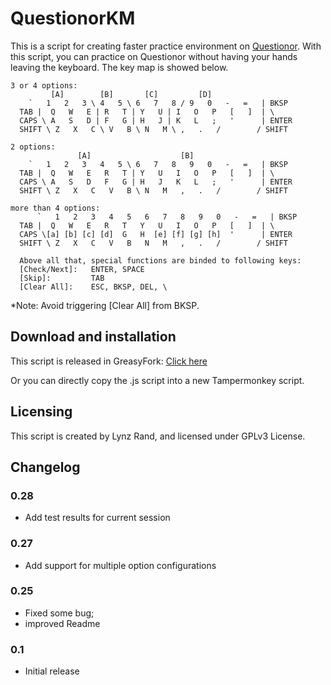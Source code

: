 # QuestionorKM

This is a script for creating faster practice environment on [Questionor][Q]. 
With this script, you can practice on Questionor without having your hands leaving 
the keyboard. The key map is showed below.

```
3 or 4 options:
         [A]        [B]       [C]         [D]
    `   1   2   3 \ 4   5 \ 6   7   8 / 9   0   -   =   | BKSP
  TAB |  Q   W   E | R   T | Y   U | I   O   P   [   ]  | \
  CAPS \ A   S   D | F   G | H   J | K   L   ;   '      | ENTER
  SHIFT \ Z   X   C \ V   B \ N   M \ ,   .   /        / SHIFT

2 options:
               [A]                    [B]
    `   1   2   3   4   5 \ 6   7   8   9   0   -   =   | BKSP
  TAB |  Q   W   E   R   T | Y   U   I   O   P   [   ]  | \
  CAPS \ A   S   D   F   G | H   J   K   L   ;   '      | ENTER
  SHIFT \ Z   X   C   V   B \ N   M   ,   .   /        / SHIFT

more than 4 options:
      `   1   2   3   4   5   6   7   8   9   0   -   =   | BKSP
  TAB |  Q   W   E   R   T   Y   U   I   O   P   [   ]  | \
  CAPS \[a] [b] [c] [d]  G   H  [e] [f] [g] [h]  '      | ENTER
  SHIFT \ Z   X   C   V   B   N   M   ,   .   /        / SHIFT

  Above all that, special functions are binded to following keys:
  [Check/Next]:   ENTER, SPACE
  [Skip]:         TAB
  [Clear All]:    ESC, BKSP, DEL, \
```
*Note: Avoid triggering [Clear All] from BKSP.

## Download and installation

This script is released in GreasyFork: [Click here][G]

Or you can directly copy the .js script into a new Tampermonkey script.

## Licensing

This script is created by Lynz Rand, and licensed under GPLv3 License.

## Changelog

### 0.28

- Add test results for current session

### 0.27

- Add support for multiple option configurations

### 0.25

- Fixed some bug;
- improved Readme

### 0.1

- Initial release

[Q]: http://questionor.cn
[G]: https://greasyfork.org/scripts/36731-questionor-keyboard-listener

